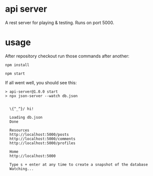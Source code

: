 # api server

A rest server for playing & testing. Runs on port 5000.

# usage

After repository checkout run those commands after another:
```
npm install

npm start

```

If all went well, you should see this:

```
> api-server@1.0.0 start
> npx json-server --watch db.json


  \{^_^}/ hi!

  Loading db.json
  Done

  Resources
  http://localhost:5000/posts
  http://localhost:5000/comments
  http://localhost:5000/profiles

  Home
  http://localhost:5000

  Type s + enter at any time to create a snapshot of the database
  Watching...
```